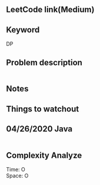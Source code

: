 ## LeetCode link(Medium)


## Keyword
DP

## Problem description
```

```



## Notes


## Things to watchout

## 04/26/2020 Java

```java


```
## Complexity Analyze
Time: O       \
Space: O